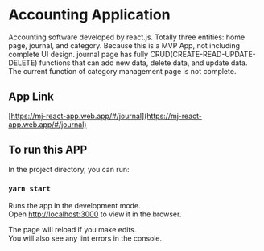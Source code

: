 # Accounting Application

Accounting software developed by react.js. Totally three entities: home page, journal, and category. Because this is a MVP App, not including complete UI design. journal page has fully CRUD(CREATE-READ-UPDATE-DELETE) functions that can add new data, delete data, and update data. The current function of category management page is not complete.

## App Link
[https://mj-react-app.web.app/#/journal](https://mj-react-app.web.app/#/journal)

## To run this APP

In the project directory, you can run:

### `yarn start`

Runs the app in the development mode.\
Open [http://localhost:3000](http://localhost:3000) to view it in the browser.

The page will reload if you make edits.\
You will also see any lint errors in the console.

